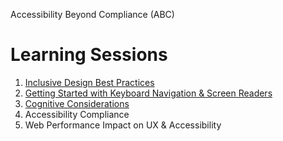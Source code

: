 Accessibility Beyond Compliance (ABC)
# Learning Sessions

1. [Inclusive Design Best Practices](https://github.com/department-of-veterans-affairs/va.gov-team/tree/master/teams/vsa/accessibility/learning-sessions/abc01-inclusive-design-best-practices)
2. [Getting Started with Keyboard Navigation & Screen Readers](https://github.com/department-of-veterans-affairs/va.gov-team/tree/master/teams/vsa/accessibility/learning-sessions/abc02-getting-started-with-keyboard-navigation-and-screen-readers)
3. [Cognitive Considerations](https://github.com/department-of-veterans-affairs/va.gov-team/tree/master/teams/vsa/accessibility/learning-sessions/abc03-cognitive-considerations)
4. Accessibility Compliance 
5. Web Performance Impact on UX & Accessibility []()
